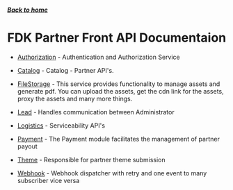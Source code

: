 ##### [Back to home](../../README.md)

# FDK Partner Front API Documentaion


* [Authorization](AUTHORIZATION.md) - Authentication and Authorization Service 
* [Catalog](CATALOG.md) - Catalog - Partner API's. 
* [FileStorage](FILESTORAGE.md) - This service provides functionality to manage assets and generate pdf. You can upload the assets, get the cdn link for the assets, proxy the assets and many more things.
 
* [Lead](LEAD.md) - Handles communication between Administrator 
* [Logistics](LOGISTICS.md) - Serviceability API's 
* [Payment](PAYMENT.md) - The Payment module facilitates the management of partner payout 
* [Theme](THEME.md) - Responsible for partner theme submission 
* [Webhook](WEBHOOK.md) - Webhook dispatcher with retry and one event to many subscriber vice versa 